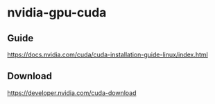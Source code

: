 # nvidia-gpu-cuda     

##  Guide   
https://docs.nvidia.com/cuda/cuda-installation-guide-linux/index.html       


##  Download   
https://developer.nvidia.com/cuda-download    


